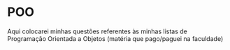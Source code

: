 # POO
Aqui colocarei minhas questões referentes às minhas listas de Programação Orientada a Objetos (matéria que pago/paguei na faculdade)
